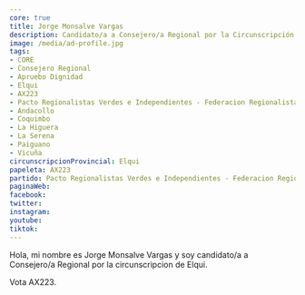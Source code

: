 ```yaml
---
core: true
title: Jorge Monsalve Vargas
description: Candidato/a a Consejero/a Regional por la Circunscripción de Elqui
image: /media/ad-profile.jpg
tags:
- CORE
- Consejero Regional
- Apruebo Dignidad
- Elqui
- AX223
- Pacto Regionalistas Verdes e Independientes - Federacion Regionalista Verde Social - Alejandra Ahumada Corvalan
- Andacollo
- Coquimbo
- La Higuera
- La Serena
- Paiguano
- Vicuña
circunscripcionProvincial: Elqui
papeleta: AX223
partido: Pacto Regionalistas Verdes e Independientes - Federacion Regionalista Verde Social - Alejandra Ahumada Corvalan
paginaWeb:
facebook:
twitter:
instagram:
youtube:
tiktok:
---
```

Hola, mi nombre es Jorge Monsalve Vargas y soy candidato/a a Consejero/a Regional por la circunscripcion de Elqui.

Vota AX223.